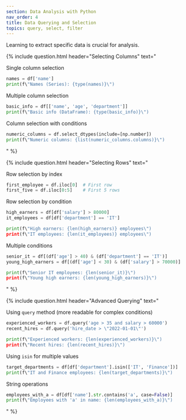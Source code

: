 ```yaml
---
section: Data Analysis with Python
nav_order: 4
title: Data Querying and Selection
topics: query, select, filter
---
```


Learning to extract specific data is crucial for analysis.

{% include question.html header="Selecting Columns" text="

Single column selection

```python
names = df['name']
print(f\"Names (Series): {type(names)}\")
```

Multiple column selection

```python
basic_info = df[['name', 'age', 'department']]
print(f\"Basic info (DataFrame): {type(basic_info)}\")
```

Column selection with conditions

```python
numeric_columns = df.select_dtypes(include=[np.number])
print(f\"Numeric columns: {list(numeric_columns.columns)}\")
```
" %}

{% include question.html header="Selecting Rows" text="

Row selection by index

```python
first_employee = df.iloc[0]  # First row
first_five = df.iloc[0:5]    # First 5 rows
```

Row selection by condition

```python
high_earners = df[df['salary'] > 80000]
it_employees = df[df['department'] == 'IT']

print(f\"High earners: {len(high_earners)} employees\")
print(f\"IT employees: {len(it_employees)} employees\")
```

Multiple conditions

```python
senior_it = df[(df['age'] > 40) & (df['department'] == 'IT')]
young_high_earners = df[(df['age'] < 30) & (df['salary'] > 70000)]

print(f\"Senior IT employees: {len(senior_it)}\")
print(f\"Young high earners: {len(young_high_earners)}\")
```
" %}

{% include question.html header="Advanced Querying" text="

Using ```query``` method (more readable for complex conditions)

```python
experienced_workers = df.query('age > 35 and salary > 60000')
recent_hires = df.query('hire_date > \"2022-01-01\"')

print(f\"Experienced workers: {len(experienced_workers)}\")
print(f\"Recent hires: {len(recent_hires)}\")
```

Using ```isin``` for multiple values

```python
target_departments = df[df['department'].isin(['IT', 'Finance'])]
print(f\"IT and Finance employees: {len(target_departments)}\")
```

String operations

```python
employees_with_a = df[df['name'].str.contains('a', case=False)]
print(f\"Employees with 'a' in name: {len(employees_with_a)}\")
```
" %}
